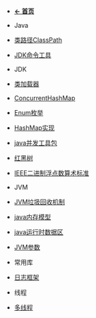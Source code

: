- [**← 首页**](/)

- Java

 - [类路径ClassPath](java/java-env/class_path.md)
 - [JDK命令工具](java/java-env/jdk_tools.md)

- JDK

 - [类加载器](java/jdk/ClassLoader.md)
 - [ConcurrentHashMap](java/jdk/ConcurrentHashMap.md)
 - [Enum枚举](java/jdk/Enum.md)
 - [HashMap实现](java/jdk/HashMap.md)
 - [java并发工具包](java/jdk/java_concurrent_framework.md)
 - [红黑树](java/jdk/red_black_tree.md)
 - [IEEE二进制浮点数算术标准](java/jdk/ieee754.md)

- JVM

 - [JVM垃圾回收机制](java/jvm/gc.md)
 - [java内存模型](java/jvm/java_memory_model.md)
 - [java运行时数据区](java/jvm/java_runtime_data_region.md)
 - [JVM参数](java/jvm/jvm_parameter.md)

- 常用库

 - [日志框架](java/library/slf4j.md)

- 线程

 - [多线程](java/thread/multi_thread.md)
